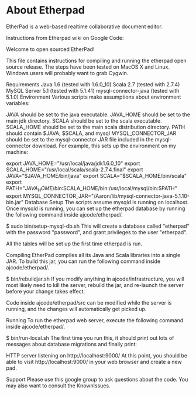 # About Etherpad
EtherPad is a web-based realtime collaborative document editor.

Instructions from Etherpad wiki on Google Code:

Welcome to open sourced EtherPad!

This file contains instructions for compiling and running the etherpad open source release. The steps have been tested on MacOS X and Linux. Windows users will probably want to grab Cygwin.

Requirements
Java 1.6 (tested with 1.6.0_10)
Scala 2.7 (tested with 2.7.4)
MySQL Server 5.1 (tested with 5.1.41)
mysql-connector-java (tested with 5.1.0)
Environment
Various scripts make assumptions about environment variables:

JAVA should be set to the java executable.
JAVA_HOME should be set to the main jdk directory.
SCALA should be set to the scala executable.
SCALA_HOME should be set to the main scala distribution directory.
PATH should contain $JAVA, $SCALA, and mysql
MYSQL_CONNECTOR_JAR should be set to the mysql-connector JAR file included in the mysql-connector download.
For example, this sets up the environment on my machine:

export JAVA_HOME="/usr/local/java/jdk1.6.0_10"
export SCALA_HOME="/usr/local/scala/scala-2.7.4.final"
export JAVA="$JAVA_HOME/bin/java"
export SCALA="$SCALA_HOME/bin/scala"
export PATH="$JAVA_HOME/bin:$SCALA_HOME/bin:/usr/local/mysql/bin:$PATH"
export MYSQL_CONNECTOR_JAR="/Aaron/lib/mysql-connector-java-5.1.10-bin.jar"
Database Setup
The scripts assume mysqld is running on localhost. Once mysqld is running, you can set up the etherpad database by running the following command inside ajcode/etherpad/.

$ sudo bin/setup-mysql-db.sh
This will create a database called "etherpad" with the password "password", and grant privileges to the user "etherpad".

All the tables will be set up the first time etherpad is run.

Compiling
EtherPad compiles all its Java and Scala libraries into a single JAR. To build this jar, you can run the following command inside ajcode/etherpad/.

$ bin/rebuildjar.sh
If you modify anything in ajcode/infrastructure, you will most likely need to kill the server, rebuild the jar, and re-launch the server before your change takes effect.

Code inside ajcode/etherpad/src can be modified while the server is running, and the changes will automatically get picked up.

Running
To run the etherpad web server, execute the following command inside ajcode/etherpad/.

$ bin/run-local.sh
The first time you run this, it should print out lots of messages about database migrations and finally print:

HTTP server listening on http://localhost:9000/
At this point, you should be able to visit http://localhost:9000/ in your web browser and create a new pad.

Support
Please use this google group to ask questions about the code. You may also want to consult the KnownIssues.
